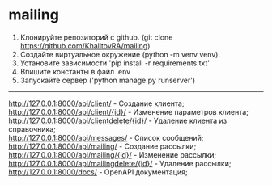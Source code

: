 # mailing
1. Клонируйте репозиторий с github. (git clone https://github.com/KhalitovRA/mailing)
2. Создайте виртуальное окружение (python -m venv venv).
3. Установите зависимости 'pip install -r requirements.txt' 
4. Впишите константы в файл .env 
5. Запускайте сервер ('python manage.py runserver')

-------------------------------------------------------------------------------------

http://127.0.0.1:8000/api/client/ - Создание клиента;  
http://127.0.0.1:8000/api/client/{id}/ - Изменение параметров клиента;  
http://127.0.0.1:8000/api/clientdelete/{id}/ - Удаление клиента из справочника;  
http://127.0.0.1:8000/api/messages/ - Список сообщений;  
http://127.0.0.1:8000/api/mailing/ - Создание рассылки;  
http://127.0.0.1:8000/api/mailing/{id}/ - Изменение рассылки;  
http://127.0.0.1:8000/api/mailingdelete/{id}/ - Удаление рассылки;  
http://127.0.0.1:8000/docs/ - OpenAPI документация;  